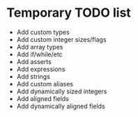 # Temporary TODO list

- Add custom types
- Add custom integer sizes/flags
- Add array types
- Add if/while/etc
- Add asserts
- Add expressions
- Add strings
- Add custom aliases
- Add dynamically sized integers
- Add aligned fields
- Add dynamically aligned fields
